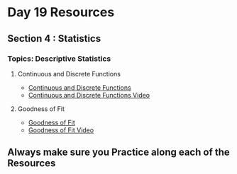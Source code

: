 # Day 19 Resources 

## Section 4 : Statistics

### Topics: Descriptive Statistics

1. Continuous and Discrete Functions
    * [Continuous and Discrete Functions](https://www.bigideasmath.com/protected/content/ipe/grade%208/04/g8_04_02.pdf)
    * [Continuous and Discrete Functions Video](https://www.youtube.com/watch?v=cz4nPSA9rlc)

2. Goodness of Fit
    * [Goodness of Fit](https://online.stat.psu.edu/stat504/lesson/2/2.4)
    * [Goodness of Fit Video](https://www.youtube.com/watch?v=ZNXso_riZag)

## Always make sure you Practice along each of the Resources 


